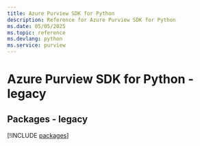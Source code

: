 ```yaml
---
title: Azure Purview SDK for Python
description: Reference for Azure Purview SDK for Python
ms.date: 05/05/2025
ms.topic: reference
ms.devlang: python
ms.service: purview
---
```

# Azure Purview SDK for Python - legacy
## Packages - legacy
[!INCLUDE [packages](purview-index.md)]